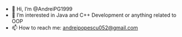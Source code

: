 - 👋 Hi, I’m @AndreiPG1999
- 👀 I’m interested in Java and C++ Development or anything related to OOP 
- 📫 How to reach me: andreipopescu052@gmail.com


